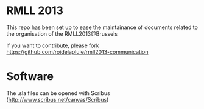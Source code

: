 RMLL 2013 
=========

This repo has been set up to ease the maintainance of documents related to the organisation of the RMLL2013@Brussels

If you want to contribute, please fork https://github.com/roidelapluie/rmll2013-communication


Software
========

The .sla files can be opened with Scribus (http://www.scribus.net/canvas/Scribus)


